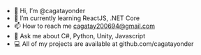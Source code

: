 - 👋 Hi, I’m @cagatayonder
- 🌱 I’m currently learning ReactJS, .NET Core
- 📫 How to reach me cagatay200694@gmail.com
- 💬 Ask me about C#, Python, Unity, Javascript
- 💻 All of my projects are available at github.com/cagatayonder
<!---
cagatayonder/cagatayonder is a ✨ special ✨ repository because its `README.md` (this file) appears on your GitHub profile.
You can click the Preview link to take a look at your changes.
--->

